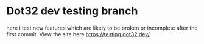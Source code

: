 # Dot32 dev testing branch
here i test new features which are likely to be broken or incomplete after the first commit. View the site here https://testing.dot32.dev/
